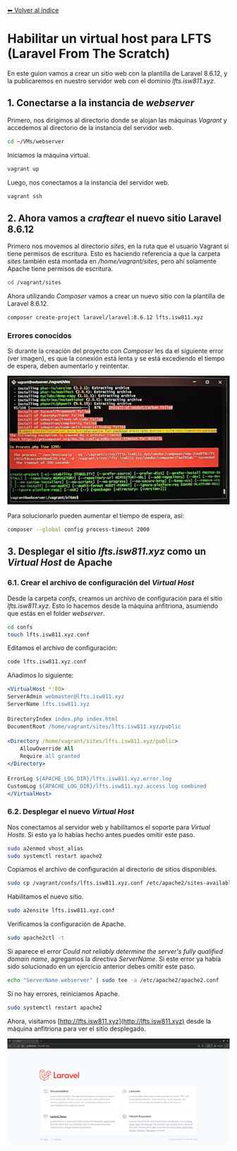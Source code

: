 [⬅ Volver al índice](/Readme.md)

# **Habilitar un virtual host para LFTS (Laravel From The Scratch)**

En este guion vamos a crear un sitio web con la plantilla de Laravel 8.6.12, y la publicaremos en nuestro servidor web con el dominio _lfts.isw811.xyz_.

## 1. **Conectarse a la instancia de _webserver_**

Primero, nos dirigimos al directorio donde se alojan las máquinas _Vagrant_ y accedemos al directorio de la instancia del servidor web.

```bash
cd ~/VMs/webserver
```

Iniciamos la máquina virtual.

```bash
vagrant up
```

Luego, nos conectamos a la instancia del servidor web.

```bash
vagrant ssh
```

## 2. **Ahora vamos a _craftear_ el nuevo sitio Laravel 8.6.12**

Primero nos movemos al directorio _sites_, en la ruta que el usuario Vagrant sí tiene permisos de escritura. Esto es haciendo referencia a que la carpeta _sites_ también está montada en _/home/vagrant/sites_, pero ahí solamente Apache tiene permisos de escritura.

```bash
cd /vagrant/sites
```

Ahora utilizando _Composer_ vamos a crear un nuevo sitio con la plantilla de Laravel 8.6.12.

```bash
composer create-project laravel/laravel:8.6.12 lfts.isw811.xyz
```

### Errores conocidos

Si durante la creación del proyecto con _Composer_ les da el siguiente error (ver imagen), es que la conexión está lenta y se está excediendo el tiempo de espera, deben aumentarlo y reintentar.

!["Composer Timeout"](/images/webserver/composer-timeout.jpg)

Para solucionarlo pueden aumentar el tiempo de espera, así:

```bash
composer --global config process-timeout 2000
```

## 3. Desplegar el sitio _lfts.isw811.xyz_ como un _Virtual Host_ de Apache

### 6.1. Crear el archivo de configuración del _Virtual Host_

Desde la carpeta _confs_, creamos un archivo de configuración para el sitio _lfts.isw811.xyz_. Esto lo hacemos desde la máquina anfitriona, asumiendo que estás en el folder _webserver_.

```bash
cd confs
touch lfts.isw811.xyz.conf
```

Editamos el archivo de configuración:

```bash
code lfts.isw811.xyz.conf
```

Añadimos lo siguiente:

```apache
<VirtualHost *:80>
ServerAdmin webmaster@lfts.isw811.xyz
ServerName lfts.isw811.xyz

DirectoryIndex index.php index.html
DocumentRoot /home/vagrant/sites/lfts.isw811.xyz/public

<Directory /home/vagrant/sites/lfts.isw811.xyz/public>
    AllowOverride All
    Require all granted
</Directory>

ErrorLog ${APACHE_LOG_DIR}/lfts.isw811.xyz.error.log
CustomLog ${APACHE_LOG_DIR}/lfts.isw811.xyz.access.log combined
</VirtualHost>
```

### 6.2. Desplegar el nuevo _Virtual Host_

Nos conectamos al servidor web y habilitamos el soporte para _Virtual Hosts_. Si esto ya lo habías hecho antes puedes omitir este paso.

```bash
sudo a2enmod vhost_alias
sudo systemctl restart apache2
```

Copiamos el archivo de configuración al directorio de sitios disponibles.

```bash
sudo cp /vagrant/confs/lfts.isw811.xyz.conf /etc/apache2/sites-available/
```

Habilitamos el nuevo sitio.

```bash
sudo a2ensite lfts.isw811.xyz.conf
```

Verificamos la configuración de Apache.

```bash
sudo apache2ctl -t
```

Si aparece el error _Could not reliably determine the server's fully qualified domain name_, agregamos la directiva _ServerName_. Si este error ya había sido solucionado en un ejercicio anterior debes omitir este paso.

```bash
echo "ServerName webserver" | sudo tee -a /etc/apache2/apache2.conf
```

Si no hay errores, reiniciamos Apache.

```bash
sudo systemctl restart apache2
```

Ahora, visitamos [http://lfts.isw811.xyz](http://lfts.isw811.xyz) desde la máquina anfitriona para ver el sitio desplegado.

![Vista preliminar de lfts.isw811.xyz](./images/webserver/site-lfts-witout-auth.png)